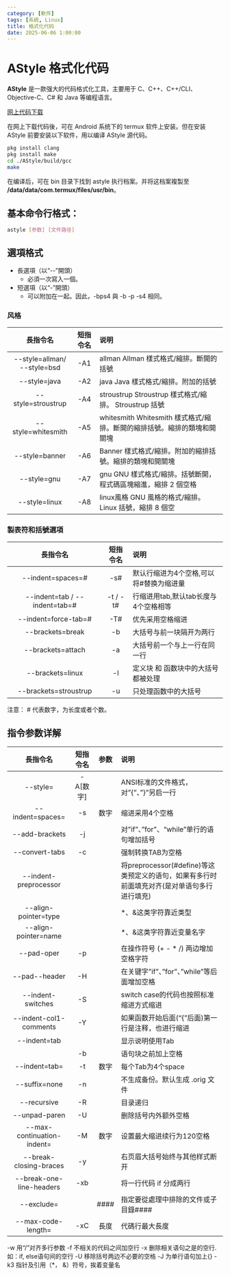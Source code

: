```yaml
---
category: [軟件]
tags: [系統, Linux]
title: 格式化代码
date: 2025-06-06 1:00:00
---
```


<style>
  table {
    width: 100%
    }
  td {
    vertical-align: center;
    text-align: center;
  }
  table.inputT{
    margin: 10px;
    width: auto;
    margin-left: auto;
    margin-right: auto;
    border: none;
  }
  input{
    text-align: center;
    padding: 0px 10px;
  }
  iframe{
    width: 100%;
    display: block;
    border-style:none;
  }
</style>


# AStyle 格式化代码


**AStyle** 是一款强大的代码格式化工具，主要用于 C、C++、C++/CLI、Objective-C、C# 和 Java 等编程语言。

[网上代码下载](https://gitlab.com/saalen/astyle)

在网上下载代码後，可在 Android 系统下的 termux 软件上安装。但在安装 AStyle 前要安装以下软件，用以编译 AStyle 源代码。

```sh
pkg install clang
pkg install make
cd ./AStyle/build/gcc
make
```

在编译后，可在 bin 目录下找到 astyle 执行档案。并将这档案複製至 **/data/data/com.termux/files/usr/bin**。


## 基本命令行格式：

```sh
astyle [参数] [文件路径]
```

## 選項格式

 - 長選項（以“--”開頭）
    - 必須一次寫入一個。
 - 短選項（以“-”開頭）
    - 可以附加在一起。因此，-bps4 與 -b -p -s4 相同。

### 风格

|長指令名|短指令名|说明|
|:---:|:---:|:---|
|--style=allman/<br>--style=bsd|-A1| allman Allman 樣式格式/縮排。斷開的括號|
|--style=java|-A2 |java Java 樣式格式/縮排。附加的括號| |--style=k&r/--style=k/r |-A3| k&r Kernighan & Ritchie 樣式格式/縮排。 Linux 括號|
|--style=stroustrup |-A4 |stroustrup Stroustrup 樣式格式/縮排。 Stroustrup 括號|
|--style=whitesmith |-A5| whitesmith Whitesmith 樣式格式/縮排。斷開的縮排括號。縮排的類塊和開關塊|
|--style=banner |-A6 |Banner 樣式格式/縮排。附加的縮排括號。縮排的類塊和開關塊|
|--style=gnu |-A7 |gnu GNU 樣式格式/縮排。括號斷開，程式碼區塊縮進，縮排 2 個空格|
|--style=linux |-A8| linux風格 GNU 風格的格式/縮排。 Linux 括號，縮排 8 個空|


### 製表符和括號選項

|長指令名|短指令名|说明|
|:---:|:---:|:---|
|--indent=spaces=# | -s#|默认行缩进为4个空格,可以将#替换为缩进量|
|--indent=tab / --indent=tab=# |-t / -t#|行缩进用tab,默认tab长度与4个空格相等|
|--indent=force-tab=# |-T#|优先采用空格缩进|
|--brackets=break |-b|大括号与前一块隔开为两行|
|--brackets=attach|-a|大括号前一个与上一行在同一行|
|--brackets=linux |-l|定义块 和 函数块中的大括号都被处理|
|--brackets=stroustrup |-u|只处理函数中的大括号|


注意： # 代表数字，为长度或者个数。


## 指令参数详解

|長指令名|短指令名|参数|说明|
|:---:|:---:|:---:|:---|
|--style=|-A[数字]||ANSI标准的文件格式，对”{”、”}”另启一行|
|--indent=spaces=|-s|数字|缩进采用4个空格|
|--add-brackets|-j||对”if”、”for”、“while”单行的语句增加括号|
|--convert-tabs|-c||强制转换TAB为空格|
|--indent-preprocessor|||将preprocessor(#define)等这类预定义的语句，如果有多行时前面填充对齐(是对单语句多行进行填充)|
|--align-pointer=type|||*、&这类字符靠近类型|
|--align-pointer=name|||*、&这类字符靠近变量名字|
|--pad-oper|-p||在操作符号 (+ - * /) 两边增加空格字符|
|--pad--header|-H||在关键字”if”、”for”、”while”等后面增加空格|
|--indent-switches|-S||switch case的代码也按照标准缩进方式缩进|
|--indent-col1-comments|-Y||如果函数开始后面(“{”后面)第一行是注释，也进行缩进|
|--indent=tab|||显示说明使用Tab|
||-b	||语句块之前加上空格|
|--indent=tab=|-t|数字|每个Tab为4个space|
|--suffix=none|-n||不生成备份。默认生成 .orig 文件|
|--recursive|-R	||目录递归|
|--unpad-paren|-U||删除括号内外额外空格|
|--max-continuation-indent=|-M|数字|设置最大缩进续行为120空格|
|--break-closing-braces|-y||右页眉大括号始终与其他样式断开|
|--break-one-line-headers|-xb||将一行代码 if 分成两行|
|--exclude=||####|指定要從處理中排除的文件或子目錄####|
|--max-code-length=|-xC|長度|代碼行最大長度|





-w	用“/”对齐多行参数
-f	不相关的代码之间加空行
-x	删除相关语句之是的空行. 如：if, else语句间的空行
-U	移除括号两边不必要的空格
-J	为单行语句加上{}
-k3	指针及引用（*， &）符号，挨着变量名